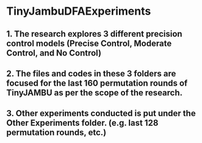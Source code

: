 # TinyJambuDFAExperiments

## 1. The research explores 3 different precision control models (Precise Control, Moderate Control, and No Control)
## 2. The files and codes in these 3 folders are focused for the last 160 permutation rounds of TinyJAMBU as per the scope of the research.
## 3. Other experiments conducted is put under the Other Experiments folder. (e.g. last 128 permutation rounds, etc.)
